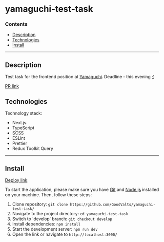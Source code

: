 # yamaguchi-test-task

### Contents

- [Description](#description)
- [Technologies](#technologies)
- [Install](#install)

---

## Description

Test task for the frontend position at [Yamaguchi](https://www.yamaguchi.ru/). Deadline - this evening ;)

[PR link](https://github.com/GoodValts/yamaguchi-test-task/pull/3)

## Technologies

Technology stack:

- Next.js
- TypeScript
- SCSS
- ESLint
- Prettier
- Redux Toolkit Query

---

## Install

[Deploy link](https://yamaguchi-test-task.netlify.app/)

To start the application, please make sure you have [Git](https://git-scm.com) and [Node.js](https://nodejs.org) installed on your machine. Then, follow these steps:

1. Clone repository: `git clone https://github.com/GoodValts/yamaguchi-test-task/`
1. Navigate to the project directory: `cd yamaguchi-test-task`
1. Switch to 'develop' branch: `git checkout develop`
1. Install dependencies: `npm install`
1. Start the development server: `npm run dev`
1. Open the link or navigate to `http://localhost:3000/`
